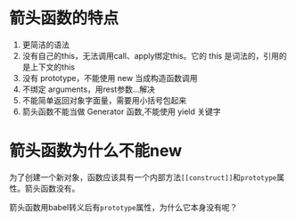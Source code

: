 <!--
 * @Author       : BigDgreen
 * @Date         : 2020-06-24 20:26:22
 * @LastEditors  : BigDgreen
 * @LastEditTime : 2020-09-16 09:53:22
 * @FilePath     : \前端知识点总结\ES6\箭头函数\readme.md
-->
# 箭头函数的特点
1. 更简洁的语法
2. 没有自己的this，无法调用call、apply绑定this。它的 this 是词法的，引用的是上下文的this
3. 没有 prototype，不能使用 new 当成构造函数调用
4. 不绑定 arguments，用rest参数...解决
5. 不能简单返回对象字面量，需要用小括号包起来
6. 箭头函数不能当做 Generator 函数,不能使用 yield 关键字
   
# 箭头函数为什么不能new
为了创建一个新对象，函数应该具有一个内部方法`[[construct]]`和`prototype`属性。箭头函数没有。

箭头函数用babel转义后有`prototype`属性，为什么它本身没有呢？

